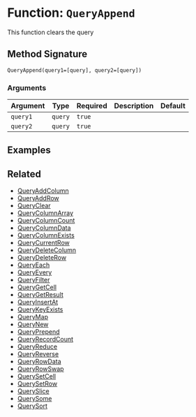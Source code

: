 [comment]: # (Note: This documentation is generated dynamically in the build process.  To modify the contents, change the javadoc on the _invoke method of the BIF class)

# Function: `QueryAppend`

This function clears the query

## Method Signature

```
QueryAppend(query1=[query], query2=[query])
```

### Arguments


| Argument | Type | Required | Description | Default |
|----------|------|----------|-------------|---------|
| `query1` | `query` | `true` |  |  |
| `query2` | `query` | `true` |  |  |

## Examples



## Related

  * [QueryAddColumn](./QueryAddColumn.md)
  * [QueryAddRow](./QueryAddRow.md)
  * [QueryClear](./QueryClear.md)
  * [QueryColumnArray](./QueryColumnArray.md)
  * [QueryColumnCount](./QueryColumnCount.md)
  * [QueryColumnData](./QueryColumnData.md)
  * [QueryColumnExists](./QueryColumnExists.md)
  * [QueryCurrentRow](./QueryCurrentRow.md)
  * [QueryDeleteColumn](./QueryDeleteColumn.md)
  * [QueryDeleteRow](./QueryDeleteRow.md)
  * [QueryEach](./QueryEach.md)
  * [QueryEvery](./QueryEvery.md)
  * [QueryFilter](./QueryFilter.md)
  * [QueryGetCell](./QueryGetCell.md)
  * [QueryGetResult](./QueryGetResult.md)
  * [QueryInsertAt](./QueryInsertAt.md)
  * [QueryKeyExists](./QueryKeyExists.md)
  * [QueryMap](./QueryMap.md)
  * [QueryNew](./QueryNew.md)
  * [QueryPrepend](./QueryPrepend.md)
  * [QueryRecordCount](./QueryRecordCount.md)
  * [QueryReduce](./QueryReduce.md)
  * [QueryReverse](./QueryReverse.md)
  * [QueryRowData](./QueryRowData.md)
  * [QueryRowSwap](./QueryRowSwap.md)
  * [QuerySetCell](./QuerySetCell.md)
  * [QuerySetRow](./QuerySetRow.md)
  * [QuerySlice](./QuerySlice.md)
  * [QuerySome](./QuerySome.md)
  * [QuerySort](./QuerySort.md)
